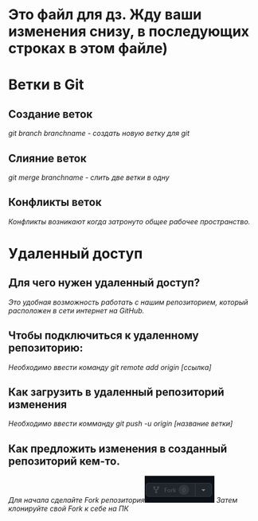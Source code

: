 # Это файл для дз. Жду ваши изменения снизу, в последующих строках в этом файле)

# Ветки в Git
## Создание веток
*git branch branchname - создать новую ветку для git*
## Слияние веток
*git merge branchname - слить две ветки в одну*
## Конфликты веток
*Конфликты возникают когда затронуто общее рабочее пространство.*

# Удаленный доступ
## Для чего нужен удаленный доступ?
*Это удобная возможность работать с нашим репозиторием, который расположен в сети интернет на GitHub.*
## Чтобы подключиться к удаленному репозиторию:
*Необходимо ввести команду git remote add origin [ссылка]*
## Как загрузить в удаленный репозиторий изменения 
*Необходимо ввести комманду git push -u origin [название ветки]*

## Как предложить изменения в созданный репозиторий кем-то.
*Для начала сделайте Fork репозитория*![Alt text](image.png)
*Затем клонируйте свой Fork к себе на ПК*

